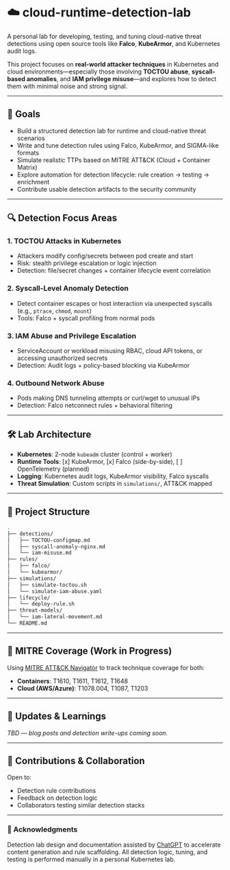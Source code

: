# ☁️ cloud-runtime-detection-lab

A personal lab for developing, testing, and tuning cloud-native threat detections using open source tools like **Falco**, **KubeArmor**, and Kubernetes audit logs.

This project focuses on **real-world attacker techniques** in Kubernetes and cloud environments—especially those involving **TOCTOU abuse**, **syscall-based anomalies**, and **IAM privilege misuse**—and explores how to detect them with minimal noise and strong signal.

---

## 🧭 Goals

- Build a structured detection lab for runtime and cloud-native threat scenarios  
- Write and tune detection rules using Falco, KubeArmor, and SIGMA-like formats  
- Simulate realistic TTPs based on MITRE ATT&CK (Cloud + Container Matrix)  
- Explore automation for detection lifecycle: rule creation → testing → enrichment  
- Contribute usable detection artifacts to the security community  

---

## 🔍 Detection Focus Areas

### 1. **TOCTOU Attacks in Kubernetes**

- Attackers modify config/secrets between pod create and start  
- Risk: stealth privilege escalation or logic injection  
- Detection: file/secret changes + container lifecycle event correlation  

### 2. **Syscall-Level Anomaly Detection**

- Detect container escapes or host interaction via unexpected syscalls (e.g., `ptrace`, `chmod`, `mount`)  
- Tools: Falco + syscall profiling from normal pods  

### 3. **IAM Abuse and Privilege Escalation**

- ServiceAccount or workload misusing RBAC, cloud API tokens, or accessing unauthorized secrets  
- Detection: Audit logs + policy-based blocking via KubeArmor  

### 4. **Outbound Network Abuse**

- Pods making DNS tunneling attempts or curl/wget to unusual IPs  
- Detection: Falco netconnect rules + behavioral filtering  

---

## 🛠️ Lab Architecture

- **Kubernetes**: 2-node `kubeadm` cluster (control + worker)  
- **Runtime Tools**: [x] KubeArmor, [x] Falco (side-by-side), [ ] OpenTelemetry (planned)  
- **Logging**: Kubernetes audit logs, KubeArmor visibility, Falco syscalls  
- **Threat Simulation**: Custom scripts in `simulations/`, ATT&CK mapped  

---

## 📁 Project Structure

```bash
.
├── detections/
│   ├── TOCTOU-configmap.md
│   ├── syscall-anomaly-nginx.md
│   └── iam-misuse.md
├── rules/
│   ├── falco/
│   └── kubearmor/
├── simulations/
│   ├── simulate-toctou.sh
│   └── simulate-iam-abuse.yaml
├── lifecycle/
│   └── deploy-rule.sh
├── threat-models/
│   └── iam-lateral-movement.md
└── README.md
```

---

## 🧠 MITRE Coverage (Work in Progress)

Using [MITRE ATT&CK Navigator](https://mitre-attack.github.io/attack-navigator/) to track technique coverage for both:

- **Containers**: T1610, T1611, T1612, T1648  
- **Cloud (AWS/Azure)**: T1078.004, T1087, T1203  

---

## 📢 Updates & Learnings

_TBD — blog posts and detection write-ups coming soon._

---

## 🤝 Contributions & Collaboration

Open to:

- Detection rule contributions  
- Feedback on detection logic  
- Collaborators testing similar detection stacks  

---

### 🤖 Acknowledgments

Detection lab design and documentation assisted by [ChatGPT](https://openai.com/chatgpt) to accelerate content generation and rule scaffolding. All detection logic, tuning, and testing is performed manually in a personal Kubernetes lab.